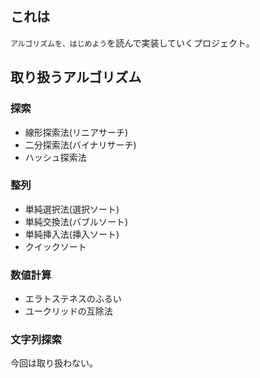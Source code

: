 ## これは
`アルゴリズムを、はじめよう`を読んで実装していくプロジェクト。

## 取り扱うアルゴリズム
### 探索
- 線形探索法(リニアサーチ)
- 二分探索法(バイナリサーチ)
- ハッシュ探索法

### 整列
- 単純選択法(選択ソート)
- 単純交換法(バブルソート)
- 単純挿入法(挿入ソート)
- クイックソート

### 数値計算
- エラトステネスのふるい
- ユークリッドの互除法

### 文字列探索
今回は取り扱わない。
